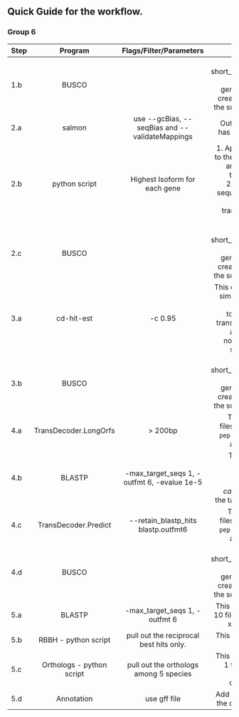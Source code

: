 ## Quick Guide for the workflow.

### Group 6

|Step |Program|Flags/Filter/Parameters| Notes|
|-----|:-----:|:------------:|--------:|
|1.b |BUSCO||This creates short_summary.txt. >>> Tip: Run generate_plot to create a graph of the summary. <<<|
|2.a|salmon|use --gcBias, --seqBias and --validateMappings|Output directory has `quant.sf` file.|
|2.b|python script| Highest Isoform for each gene |1. Apply this filter to the quant.sf file and collect the transcript ids. 2.Then get the sequences of the collected transcripts from the fasta file.|
|2.c|BUSCO||This creates short_summary.txt. >>> Tip: Run generate_plot to create a graph of the summary. <<<|
|3.a|cd-hit-est|-c 0.95|This clusters 95% similar transcript sequences together in the transcriptome file and creates a non-redundant sequence file|
|3.b|BUSCO||This creates short_summary.txt. >>> Tip: Run generate_plot to create a graph of the summary. <<<|
|4.a|TransDecoder.LongOrfs| > 200bp |This creates 4 files. A `cds` file, a `pep` file, a `gff` file and a `bed` file.|
|4.b|BLASTP|-max_target_seqs 1, -outfmt 6, -evalue 1e-5| This gives the homologous sequences between _T. castaneum_ and the target species|
|4.c|TransDecoder.Predict| --retain_blastp_hits blastp.outfmt6 |This creates 4 files. A `cds` file, a `pep` file, a `gff` file and a `bed` file.|
|4.d|BUSCO||This creates short_summary.txt. >>> Tip: Run generate_plot to create a graph of the summary. <<<|
|5.a|BLASTP|-max_target_seqs 1, -outfmt 6|This would create 10 files. 5 species x 2 ways = 10|
|5.b|RBBH - python script|pull out the reciprocal best hits only.| This would create 5 files.|
|5.c|Orthologs - python script|pull out the orthologs among 5 species|This would create 1 file and let us call this the orthologs file.|
|5.d|Annotation|use gff file|Add annotation to the orthologs file.|
